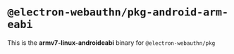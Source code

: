 # `@electron-webauthn/pkg-android-arm-eabi`

This is the **armv7-linux-androideabi** binary for `@electron-webauthn/pkg`
